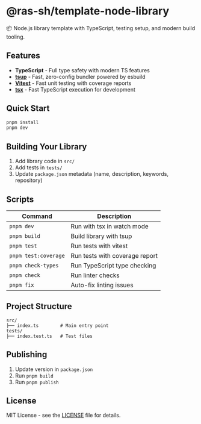 # @ras-sh/template-node-library

📦 Node.js library template with TypeScript, testing setup, and modern build tooling.

## Features

- **TypeScript** - Full type safety with modern TS features
- **[tsup](https://tsup.egoist.dev/)** - Fast, zero-config bundler powered by esbuild
- **[Vitest](https://vitest.dev/)** - Fast unit testing with coverage reports
- **[tsx](https://tsx.is/)** - Fast TypeScript execution for development

## Quick Start

```bash
pnpm install
pnpm dev
```

## Building Your Library

1. Add library code in `src/`
2. Add tests in `tests/`
3. Update `package.json` metadata (name, description, keywords, repository)

## Scripts

| Command | Description |
|---------|-------------|
| `pnpm dev` | Run with tsx in watch mode |
| `pnpm build` | Build library with tsup |
| `pnpm test` | Run tests with vitest |
| `pnpm test:coverage` | Run tests with coverage report |
| `pnpm check-types` | Run TypeScript type checking |
| `pnpm check` | Run linter checks |
| `pnpm fix` | Auto-fix linting issues |

## Project Structure

```
src/
├── index.ts        # Main entry point
tests/
├── index.test.ts   # Test files
```

## Publishing

1. Update version in `package.json`
2. Run `pnpm build`
3. Run `pnpm publish`

## License

MIT License - see the [LICENSE](LICENSE) file for details.

